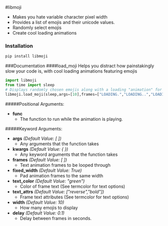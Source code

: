 #libmoji
* Makes you hate variable character pixel width
* Provides a list of emojis and their unicode values.
* Randomly select emojis
* Create cool loading animations

### Installation
```bash
pip install libmoji
```
###Documentation
####load_moji
Helps you distract how painstakingly slow your code is, with cool loading animations featuring emojis
```python
import libmoji
from time import sleep
# Displays randomly chosen emojis along with a loading "animation" for ten seconds.
libmoji.load_moji(sleep,args=[10],frames=["LOADING.","LOADING..","LOADING..."])
```
#####Positional Arguments:
* **func**
	- The function to run while the animation is playing.

#####Keyword Arguments:
* **args**
*(Default Value: [ ])*
	- Any arguments that the function takes
* **kwargs**
*(Default Value: { })*
	- Any keyword arguments that the function takes
* **frames**
*(Default Value: [ ])*
	- Text animation frames to be looped through
* **fixed_width**
*(Default Value: True)*
	- Pad animation frames to the same width
* **text_color**
*(Default Value: "green")*
	- Color of frame text (See termcolor for text options)
* **text_attrs**
*(Default Value: ["reverse","bold"])*
	- Frame text attributes (See termcolor for text options)
* **width**
*(Default Value: 10)*
	- How many emojis to display
* **delay**
*(Default Value: 0.1)*
	- Delay between frames in seconds.


